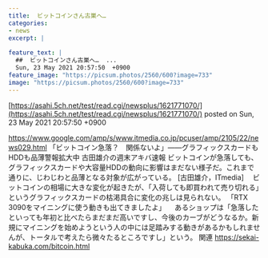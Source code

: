 ```yaml
---
title:  ビットコインさん古巣へ…  
categories:
- news
excerpt: |
  
feature_text: |
  ##  ビットコインさん古巣へ…  ...
  Sun, 23 May 2021 20:57:50  +0900
feature_image: "https://picsum.photos/2560/600?image=733"
image: "https://picsum.photos/2560/600?image=733"
---
```


[https://asahi.5ch.net/test/read.cgi/newsplus/1621771070/](https://asahi.5ch.net/test/read.cgi/newsplus/1621771070/)
posted on Sun, 23 May 2021 20:57:50  +0900

<!--more-->

https://www.google.com/amp/s/www.itmedia.co.jp/pcuser/amp/2105/22/news029.html 「ビットコイン急落？　関係ないよ」——グラフィックスカードもHDDも品薄警報拡大中 古田雄介の週末アキバ速報 ビットコインが急落しても、グラフィックスカードや大容量HDDの動向に影響はまだない様子だ。これまで通りに、じわじわと品薄となる対象が広がっている。 [古田雄介，ITmedia] 　ビットコインの相場に大きな変化が起きたが、「入荷しても即買われて売り切れる」というグラフィックスカードの枯渇具合に変化の兆しは見られない。 「RTX 3090をマイニングに使う動きも出てきましたよ」 　あるショップは「急落したといっても年初と比べたらまだまだ高いですし、今後のカーブがどうなるか。新規にマイニングを始めようという人の中には足踏みする動きがあるかもしれませんが、トータルで考えたら微々たるところですし」という。 関連 https://sekai-kabuka.com/bitcoin.html
